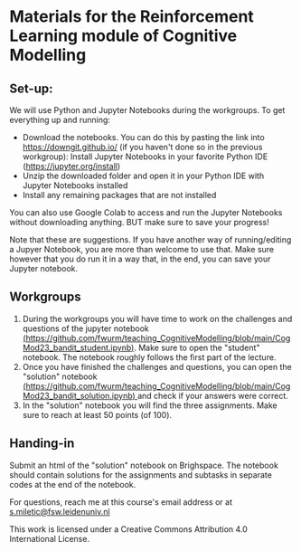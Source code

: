 # Materials for the Reinforcement Learning module of Cognitive Modelling


## Set-up:

We will use Python and Jupyter Notebooks during the workgroups. To get everything up and running:
- Download the notebooks. You can do this by pasting the link into https://downgit.github.io/ (if you haven't done so in the previous workgroup): Install Jupyter Notebooks in your favorite Python IDE (https://jupyter.org/install)
- Unzip the downloaded folder and open it in your Python IDE with Jupyter Notebooks installed
- Install any remaining packages that are not installed

You can also use Google Colab to access and run the Jupyter Notebooks without downloading anything. BUT make sure to save your progress!

Note that these are suggestions. If you have another way of running/editing a Jupyer Notebook, you are more than welcome to use that. Make sure however that you do run it in a way that, in the end, you can save your Jupyter notebook.

## Workgroups
1. During the workgroups you will have time to work on the challenges and questions of the jupyter notebook [(https://github.com/fwurm/teaching_CognitiveModelling/blob/main/CogMod23_bandit_student.ipynb)](https://github.com/StevenM1/CM_RL/blob/main/CogMod24_bandit_student.ipynb). Make sure to open the "student" notebook. The notebook roughly follows the first part of the lecture.
2. Once you have finished the challenges and questions, you can open the "solution" notebook [(https://github.com/fwurm/teaching_CognitiveModelling/blob/main/CogMod23_bandit_solution.ipynb) ](https://github.com/StevenM1/CM_RL/blob/main/CogMod24_bandit_solution.ipynb) and check if your answers were correct.
3. In the "solution" notebook you will find the three assignments. Make sure to reach at least 50 points (of 100).

## Handing-in

Submit an html of the "solution" notebook on Brighspace. The notebook should contain solutions for the assignments and subtasks in separate codes at the end of the notebook.

For questions, reach me at this course's email address or at s.miletic@fsw.leidenuniv.nl

This work is licensed under a Creative Commons Attribution 4.0 International License.
